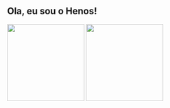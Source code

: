 ## Ola, eu sou o Henos!

<div>
 <img height="180" src=(https://github-readme-stats.vercel.app/api?username=henos19&count_private=true&theme=great-gatsby&show_icons=true)]/>
 <img height="180" src=(https://github.com/henos19/github-readme-stats)/>
</div>
